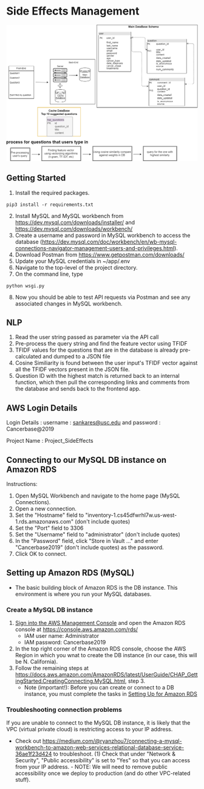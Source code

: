 # Side Effects Management
![](/images/backend_architecture_diagram_103019.png)

## Getting Started
1. Install the required packages.
```
pip3 install -r requirements.txt
```
2. Install MySQL and MySQL workbench from https://dev.mysql.com/downloads/installer/ and https://dev.mysql.com/downloads/workbench/
3. Create a username and password in MySQL workbench to access the database (https://dev.mysql.com/doc/workbench/en/wb-mysql-connections-navigator-management-users-and-privileges.html). 
4. Download Postman from https://www.getpostman.com/downloads/
5. Update your MySQL credentials in ~/app/.env
6. Navigate to the top-level of the project directory.
7. On the command line, type
```
python wsgi.py
```
8. Now you should be able to test API requests via Postman and see any associated changes in MySQL workbench.

## NLP 

1) Read the user string passed as parameter via the API call 
2) Pre-process the query string and find the feature vector using TFIDF 
3) TFIDF values for the questions that are in the database is already pre-calculated and dumped to a JSON file 
4) Cosine Similiarity is found between the user input's TFIDF vector against all the TFIDF vectors present in the JSON file. 
5) Question ID with the highest match is returned back to an internal function, which then pull the corresponding links and comments from the database and sends back to the frontend app. 

## AWS Login Details  

Login Details : username : sankares@usc.edu and password : Cancerbase@2019

Project Name : Project_SideEffects

## Connecting to our MySQL DB instance on Amazon RDS
Instructions:
1. Open MySQL Workbench and navigate to the home page (MySQL Connections).
2. Open a new connection.
3. Set the "Hostname" field to "inventory-1.cs45dfwrhl7w.us-west-1.rds.amazonaws.com" (don't include quotes)
4. Set the "Port" field to 3306
5. Set the "Username" field to "administrator" (don't include quotes)
6. In the "Password" field, click "Store in Vault ..." and enter "Cancerbase2019" (don't include quotes) as the password.
7. Click OK to connect.

## Setting up Amazon RDS (MySQL)
- The basic building block of Amazon RDS is the DB instance. This environment is where you run your MySQL databases.
### Create a MySQL DB instance
1. [Sign into the AWS Management Console](https://us-east-1.signin.aws.amazon.com/oauth?SignatureVersion=4&X-Amz-Algorithm=AWS4-HMAC-SHA256&X-Amz-Credential=AKIAJMOATPLHVSJ563XQ&X-Amz-Date=2019-11-04T23%3A31%3A03.123Z&X-Amz-Signature=ea4b9504e0e7e75bb000928877803887676806a670ec9b37f2ac2f3319e57993&X-Amz-SignedHeaders=host&client_id=arn%3Aaws%3Aiam%3A%3A015428540659%3Auser%2Fhomepage&redirect_uri=https%3A%2F%2Fconsole.aws.amazon.com%2Fconsole%2Fhome%3Fstate%3DhashArgs%2523%26isauthcode%3Dtrue&response_type=code&state=hashArgs%23) and open the Amazon RDS console at https://console.aws.amazon.com/rds/
    - IAM user name: Administrator
    - IAM password: Cancerbase2019
2. In the top right corner of the Amazon RDS console, choose the AWS Region in which you wnat to create the DB instance (in our case, this will be N. California).
3. Follow the remaining steps at https://docs.aws.amazon.com/AmazonRDS/latest/UserGuide/CHAP_GettingStarted.CreatingConnecting.MySQL.html, step 3.
    - Note (important!): Before you can create or connect to a DB instance, you must complete the tasks in [Setting Up for Amazon RDS](https://docs.aws.amazon.com/AmazonRDS/latest/UserGuide/CHAP_SettingUp.html)

### Troubleshooting connection problems 
If you are unable to connect to the MySQL DB instance, it is likely that the VPC (virtual private cloud) is restricting access to your IP address.
- Check out https://medium.com/@ryanzhou7/connecting-a-mysql-workbench-to-amazon-web-services-relational-database-service-36ae1f23d424 to troubleshoot.
    (1) Check that under "Network & Security", "Public accessibility" is set to "Yes" so that you can access from your IP address.
        - NOTE: We will need to remove public accessibility once we deploy to production (and do other VPC-related stuff).    
